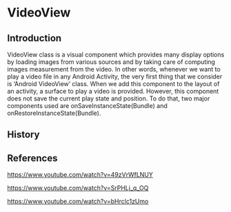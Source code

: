 # VideoView

## Introduction

VideoView class is a visual component which provides many display options by loading images from various sources and by taking care of computing images measurement from the video. In other words, whenever we want to play a video file in any Android Activity, the very first thing that we consider is ‘Android VideoView’ class. When we add this component to the layout of an activity, a surface to play a video is provided. However, this component does not save the current play state and position. To do that, two major components used are onSaveInstanceState(Bundle) and onRestoreInstanceState(Bundle). 


## History







## References

https://www.youtube.com/watch?v=49zVrWfLNUY

https://www.youtube.com/watch?v=SrPHLj_q_OQ

https://www.youtube.com/watch?v=bHrclc1zUmo
